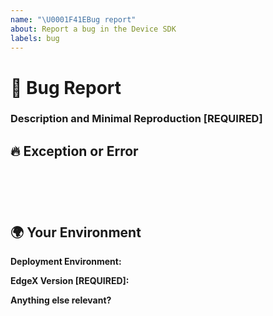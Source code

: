 ```yaml
---
name: "\U0001F41EBug report"
about: Report a bug in the Device SDK
labels: bug
---
```

<!--🔅🔅🔅🔅🔅🔅🔅🔅🔅🔅🔅🔅🔅🔅🔅🔅🔅🔅🔅🔅🔅🔅🔅🔅🔅🔅🔅🔅🔅🔅🔅

Hello there! 😄

To expedite issue processing please search open and closed issues before submitting a new one.
Existing issues often contain information about workarounds, resolution, or progress updates.

Please do not remove sections of this template when submitting your issue.  If the section is not relevant to your issue, leave the section but enter "n/a" for not applicable.

Note some sections are marked "REQUIRED" and must be provided.  Never mark required sections "n/a".

🔅🔅🔅🔅🔅🔅🔅🔅🔅🔅🔅🔅🔅🔅🔅🔅🔅🔅🔅🔅🔅🔅🔅🔅🔅🔅🔅🔅🔅🔅🔅🔅🔅-->


# 🐞 Bug Report

### Description and Minimal Reproduction [**REQUIRED**]


## 🔥 Exception or Error
<pre><code>
<!-- If the issue is accompanied by an exception or an error, please share it below: -->
<!-- ✍️-->

</code></pre>


## 🌍  Your Environment
**Deployment Environment:**

**EdgeX Version [**REQUIRED**]:**


**Anything else relevant?**

